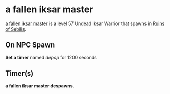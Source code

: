 # a fallen iksar master



[a fallen iksar master](/npc/89183) is a level 57 Undead Iksar Warrior that spawns in [Ruins of Sebilis](/zone/89).



## On NPC Spawn

**Set a timer** named *depop* for 1200 seconds


## Timer(s)

**a fallen iksar master despawns.**